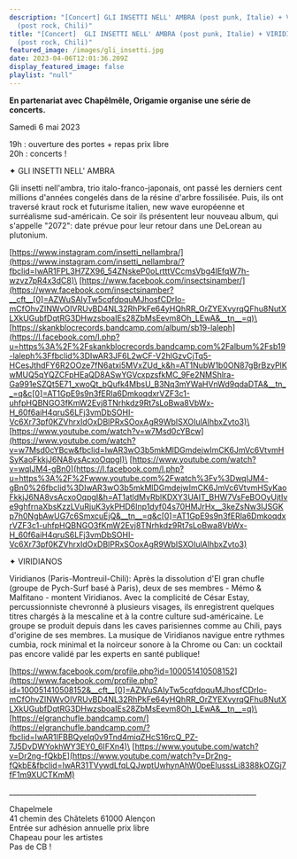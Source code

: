 ```yaml
---
description: "[Concert] GLI INSETTI NELL' AMBRA (post punk, Italie) + VIRIDIANOS
  (post rock, Chili)"
title: "[Concert]  GLI INSETTI NELL' AMBRA (post punk, Italie) + VIRIDIANOS
  (post rock, Chili)"
featured_image: /images/gli_insetti.jpg
date: 2023-04-06T12:01:36.209Z
display_featured_image: false
playlist: "null"
---
```

**En partenariat avec Chapêlmêle, Origamie organise une série de concerts.**

Samedi 6 mai 2023

19h : ouverture des portes + repas prix libre\
20h : concerts !

<!--more-->

✦ GLI INSETTI NELL' AMBRA

Gli insetti nell'ambra, trio italo-franco-japonais, ont passé les derniers cent millions d'années congelés dans de la résine d'arbre fossilisée. Puis, ils ont traversé kraut rock et futurisme italien, new wave européenne et surréalisme sud-américain. Ce soir ils présentent leur nouveau album, qui s'appelle "2072": date prévue pour leur retour dans une DeLorean au plutonium.

[https://www.instagram.com/insetti_nellambra/](https://www.instagram.com/insetti_nellambra/?fbclid=IwAR1FPL3H7ZX96_54ZNskeP0oLrtttVCcmsVbg4lEfqW7h-wzvz7pR4x3dC8)\
[https://www.facebook.com/insectsinamber/](https://www.facebook.com/insectsinamber?__cft__[0]=AZWuSAIyTw5cqfdpquMJhosfCDrIo-mCfOhvZINWvOIVRUvBD4NL32RhPkFe64yHQhRR_OrZYEXvyrqQFhu8NutXLXkUGubfDqtRG3DHwzsboaIEs28ZbMsEevm8Oh_LEwA&__tn__=q)\
[https://skankblocrecords.bandcamp.com/album/sb19-laleph](https://l.facebook.com/l.php?u=https%3A%2F%2Fskankblocrecords.bandcamp.com%2Falbum%2Fsb19-laleph%3Ffbclid%3DIwAR3JF6L2wCF-V2hlGzvCjTq5-HCesJthdFY6R2OOze7fN6atxi5MVxZUd_k&h=AT1NubW1b0ON87gBrBzyPlKwMUQ5qYQZCFpHEaQD8ASwYGVcxpzsfkMC_9Fe2NMShlra-Ga991eSZQt5E71_xwoQt_bQufk4MbsU_B3Nq3mYWaHVnWd9qdaDTA&__tn__=q&c[0]=AT1GpE9s9n3fERla6DmkoqdxrVZF3c1-uhfpHQBNGO3fKmW2Evj8TNrhkdz9Rt7sLoBwa8VbWx-H_60f6aiH4qruS6LFj3vmDbSOHI-Vc6Xr73pf0KZVhrxIdOxDBlPRxSOoxAgR9WbISXOIulAlhbxZvto3)\
[https://www.youtube.com/watch?v=w7Msd0cYBcw](https://www.youtube.com/watch?v=w7Msd0cYBcw&fbclid=IwAR3wO3b5mkMlDGmdejwImCK6JmVc6VtvmHSyKaoFkkjJ6NA8vsAcxoOqpgI)\
[https://www.youtube.com/watch?v=wqIJM4-gBn0](https://l.facebook.com/l.php?u=https%3A%2F%2Fwww.youtube.com%2Fwatch%3Fv%3DwqIJM4-gBn0%26fbclid%3DIwAR3wO3b5mkMlDGmdejwImCK6JmVc6VtvmHSyKaoFkkjJ6NA8vsAcxoOqpgI&h=AT1atldMvRblKDXY3UAIT_BHW7VsFeBOOyUjtIve9ghfrnaXbsKzzLVuRjuK3ykPHD6Inp1dyf04s70HMJrHx__3keZsNw3IJSGKp7h0NgbAwUG7c6SmxcuEjQ&__tn__=q&c[0]=AT1GpE9s9n3fERla6DmkoqdxrVZF3c1-uhfpHQBNGO3fKmW2Evj8TNrhkdz9Rt7sLoBwa8VbWx-H_60f6aiH4qruS6LFj3vmDbSOHI-Vc6Xr73pf0KZVhrxIdOxDBlPRxSOoxAgR9WbISXOIulAlhbxZvto3)

✦ VIRIDIANOS

Viridianos (Paris-Montreuil-Chili): Après la dissolution d'El gran chufle (groupe de Pych-Surf basé à Paris), deux de ses membres - Mémo & Malfitano - montent Viridianos. Avec la complicité de César Estay, percussionniste chevronné à plusieurs visages, ils enregistrent quelques titres chargés à la mescaline et à la contre culture sud-américaine. Le groupe se produit depuis dans les caves parisiennes comme au Chili, pays d'origine de ses membres. La musique de Viridianos navigue entre rythmes cumbia, rock minimal et la noirceur sonore à la Chrome ou Can: un cocktail pas encore validé par les experts en santé publique!

[https://www.facebook.com/profile.php?id=100051410508152](https://www.facebook.com/profile.php?id=100051410508152&__cft__[0]=AZWuSAIyTw5cqfdpquMJhosfCDrIo-mCfOhvZINWvOIVRUvBD4NL32RhPkFe64yHQhRR_OrZYEXvyrqQFhu8NutXLXkUGubfDqtRG3DHwzsboaIEs28ZbMsEevm8Oh_LEwA&__tn__=q)\
[https://elgranchufle.bandcamp.com/](https://elgranchufle.bandcamp.com/?fbclid=IwAR1IFBBQyelq0v9Tnd4miqZHcS16rcQ_PZ-7J5DvDWYokhWY3EY0_6IFXn4)\
[https://www.youtube.com/watch?v=Dr2ng-fQkbE](https://www.youtube.com/watch?v=Dr2ng-fQkbE&fbclid=IwAR31TVywdLfqLQJwptUwhynAhW0peElusssLi8388kOZGj7fF1m9XUCTKmM)

\_\_\_\_\_\_\_\_\_\_\_\_\_\_\_\_\_\_\_\_\_\_\_\_\_\_\_\_\_\_\_\_\_\_\_\_\_\_\_\_\_\_\_\_\_\_\_\_\_\_\_\_\_\_\_\_\_\_\_\_\_\_\_\_\_\_\_\_\_\_

Chapelmele\
41 chemin des Châtelets 61000 Alençon\
Entrée sur adhésion annuelle prix libre\
Chapeau pour les artistes\
Pas de CB !